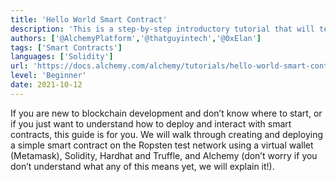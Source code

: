 ```yaml
---
title: 'Hello World Smart Contract'
description: 'This is a step-by-step introductory tutorial that will teach you how to create and deploy a smart contract on Ethereum'
authors: ['@AlchemyPlatform','@thatguyintech','@0xElan']
tags: ['Smart Contracts']
languages: ['Solidity']
url: 'https://docs.alchemy.com/alchemy/tutorials/hello-world-smart-contract/'
level: 'Beginner'
date: 2021-10-12
---
```


If you are new to blockchain development and don’t know where to start, or if you just want to understand how to deploy and interact with smart contracts, this guide is for you. We will walk through creating and deploying a simple smart contract on the Ropsten test network using a virtual wallet (Metamask), Solidity, Hardhat and Truffle, and Alchemy (don’t worry if you don’t understand what any of this means yet, we will explain it!).